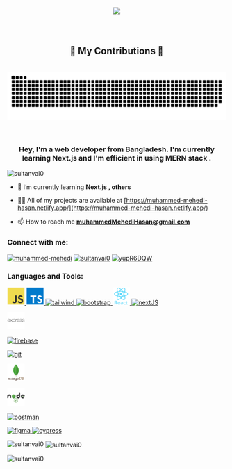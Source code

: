 <h1 align="center">
    <img src="https://readme-typing-svg.herokuapp.com/?font=Righteous&size=35&center=true&vCenter=true&width=600&height=100&duration=5000&lines=Hey+Everyone+%F0%9F%91%8B+I%27m+Mehedi+Hasan;" />
</h1>
<div align="center">
  <br/>
  <h2>🐍 My Contributions 🐍</h2>
  <br/>
  <img alt="snake eating my contributions" src="https://raw.githubusercontent.com/sultanvai0/sultanvai0/output/snake.svg" />
  <br/><br/><br/>
</div>

<h3 align="center">Hey, I'm a web developer from Bangladesh. I'm currently learning Next.js and I'm efficient in using MERN stack .</h3>

<p align="left"> <img src="https://komarev.com/ghpvc/?username=sultanvai0&label=Profile%20views&color=0e75b6&style=flat" alt="sultanvai0" /> </p>

- 🌱 I’m currently learning **Next.js , others**

- 👨‍💻 All of my projects are available at [https://muhammed-mehedi-hasan.netlify.app/](https://muhammed-mehedi-hasan.netlify.app/)

- 📫 How to reach me **muhammedMehediHasan@gmail.com**

<h3 align="left">Connect with me:</h3>
<p align="left">
<a href="https://linkedin.com/in/muhammed-mehedi" target="blank"><img align="center" src="https://raw.githubusercontent.com/rahuldkjain/github-profile-readme-generator/master/src/images/icons/Social/linked-in-alt.svg" alt="muhammed-mehedi" height="30" width="40" /></a>
<a href="https://fb.com/sultanvai0" target="blank"><img align="center" src="https://raw.githubusercontent.com/rahuldkjain/github-profile-readme-generator/master/src/images/icons/Social/facebook.svg" alt="sultanvai0" height="30" width="40" /></a>
<a href="https://discord.gg/yupR6DQW" target="blank"><img align="center" src="https://raw.githubusercontent.com/rahuldkjain/github-profile-readme-generator/master/src/images/icons/Social/discord.svg" alt="yupR6DQW" height="30" width="40" /></a>

</p>

<h3 align="left">Languages and Tools:</h3>
<p align="left"> 
<a href="https://developer.mozilla.org/en-US/docs/Web/JavaScript" target="_blank" rel="noreferrer"> <img src="https://raw.githubusercontent.com/devicons/devicon/master/icons/javascript/javascript-original.svg" alt="javascript" width="40" height="40"/></a><a href="https://www.typescriptlang.org/" target="_blank" rel="noreferrer"> <img src="https://raw.githubusercontent.com/devicons/devicon/master/icons/typescript/typescript-original.svg" alt="typescript" width="40" height="40"/> </a><a href="https://tailwindcss.com/" target="_blank" rel="noreferrer"> <img src="https://www.vectorlogo.zone/logos/tailwindcss/tailwindcss-icon.svg" alt="tailwind" width="40" height="40"/> </a> <a href="https://getbootstrap.com" target="_blank" rel="noreferrer"> <img src="https://upload.wikimedia.org/wikipedia/commons/thumb/b/b2/Bootstrap_logo.svg/60px-Bootstrap_logo.svg.png" alt="bootstrap" width="40" height="40"/> </a><a href="https://reactjs.org/" target="_blank" rel="noreferrer"> <img src="https://raw.githubusercontent.com/devicons/devicon/master/icons/react/react-original-wordmark.svg" alt="react" width="40" height="40"/> </a><a href="https://nextjs.org/" target="_blank" rel="noreferrer"> <img src="https://upload.wikimedia.org/wikipedia/commons/thumb/8/8e/Nextjs-logo.svg/1000px-Nextjs-logo.svg.png" alt="nextJS" width="40" height="40"/> </a>

<a href="https://expressjs.com" target="_blank" rel="noreferrer"> <img src="https://raw.githubusercontent.com/devicons/devicon/master/icons/express/express-original-wordmark.svg" alt="express" width="40" height="40"/> </a>

<a href="https://firebase.google.com/" target="_blank" rel="noreferrer"> <img src="https://www.vectorlogo.zone/logos/firebase/firebase-icon.svg" alt="firebase" width="40" height="40"/> </a>

<a href="https://git-scm.com/" target="_blank" rel="noreferrer"> <img src="https://www.vectorlogo.zone/logos/git-scm/git-scm-icon.svg" alt="git" width="40" height="40"/> </a>

<a href="https://www.mongodb.com/" target="_blank" rel="noreferrer"> <img src="https://raw.githubusercontent.com/devicons/devicon/master/icons/mongodb/mongodb-original-wordmark.svg" alt="mongodb" width="40" height="40"/> </a>

<a href="https://nodejs.org" target="_blank" rel="noreferrer"> <img src="https://raw.githubusercontent.com/devicons/devicon/master/icons/nodejs/nodejs-original-wordmark.svg" alt="nodejs" width="40" height="40"/> </a>

<a href="https://postman.com" target="_blank" rel="noreferrer"> <img src="https://www.vectorlogo.zone/logos/getpostman/getpostman-icon.svg" alt="postman" width="40" height="40"/> </a>

<a href="https://www.figma.com/" target="_blank" rel="noreferrer"> <img src="https://www.vectorlogo.zone/logos/figma/figma-icon.svg" alt="figma" width="40" height="40"/> </a>
<a href="https://www.cypress.io" target="_blank" rel="noreferrer"> <img src="https://go.cypress.io/hs-fs/hubfs/%5BDO%20NOT%20USE%5D%20Cypress_Logomark_Color_Light_BG.png?width=40" alt="cypress" width="40" height="40"/> </a>

 </p>

<p><img align="left" src="https://github-readme-stats.vercel.app/api/top-langs?username=sultanvai0&show_icons=true&locale=en&layout=compact" alt="sultanvai0" /></p>

<p>&nbsp;<img align="center" src="https://github-readme-stats.vercel.app/api?username=sultanvai0&show_icons=true&locale=en" alt="sultanvai0" /></p>

<p><img align="center" src="https://github-readme-streak-stats.herokuapp.com/?user=sultanvai0&" alt="sultanvai0" /></p>

###
